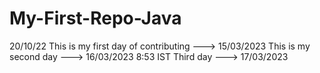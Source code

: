 # My-First-Repo-Java
20/10/22
This is my first day of contributing --->  15/03/2023
This is my second day ---> 16/03/2023 8:53 IST
Third day ---> 17/03/2023
